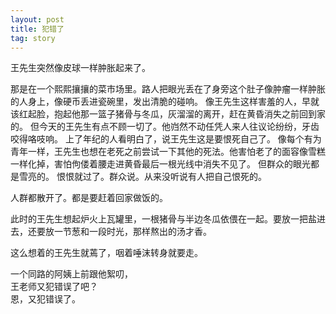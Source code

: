 ```yaml
---
layout: post
title: 犯错了
tag: story
---
```

王先生突然像皮球一样肿胀起来了。

那是在一个熙熙攘攘的菜市场里。路人把眼光丢在了身旁这个肚子像肿瘤一样肿胀的人身上，像硬币丢进瓷碗里，发出清脆的碰响。
像王先生这样害羞的人，早就该红起脸，抱起他那一篮子猪骨与冬瓜，灰溜溜的离开，赶在黄昏消失之前回到家的。
但今天的王先生有点不顾一切了。他岿然不动任凭人来人往议论纷纷，牙齿咬得咯吱响。
上了年纪的人看明白了，说王先生这是要恨死自己了。
像每个有为青年一样，王先生也想在老死之前尝试一下其他的死法。他害怕老了的面容像雪糕一样化掉，害怕佝偻着腰走进黄昏最后一根光线中消失不见了。
但群众的眼光都是雪亮的。
恨恨就过了。群众说。从来没听说有人把自己恨死的。

人群都散开了。都是要赶着回家做饭的。

此时的王先生想起炉火上瓦罐里，一根猪骨与半边冬瓜依偎在一起。要放一把盐进去，还要放一节葱和一段时光，那样熬出的汤才香。

这么想着的王先生就蔫了，咽着唾沫转身就要走。


一个同路的阿姨上前跟他絮叨，  
王老师又犯错误了吧？  
恩，又犯错误了。  
